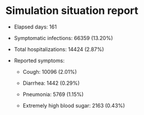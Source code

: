 # Simulation situation report

* Elapsed days: 161

* Symptomatic infections: 66359 (13.20%)

* Total hospitalizations: 14424 (2.87%)

* Reported symptoms: 

	* Cough: 10096 (2.01%)

	* Diarrhea: 1442 (0.29%)

	* Pneumonia: 5769 (1.15%)

	* Extremely high blood sugar: 2163 (0.43%)


